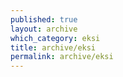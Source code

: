 ```yaml
---
published: true
layout: archive
which_category: eksi
title: archive/eksi
permalink: archive/eksi
---
```

